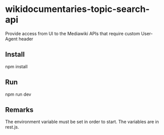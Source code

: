 # wikidocumentaries-topic-search-api

Provide access from UI to the Mediawiki APIs that require custom User-Agent header

## Install

npm install

## Run

npm run dev

## Remarks

The environment variable must be set in order to start. The variables are in rest.js.